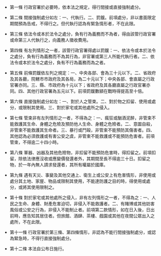 * 第一條 行政官署於必要時，依本法之規定，得行間接或直接強制處分。

* 第二條 間接強制處分如左：一、代執行。二、罰鍰。前項處分，非以書面限定期間預為告戒，不得行之。但代執行認為有緊急情形者，不在此限。

* 第三條 依法令或本於法令之處分，負有行為義務而不為者，得由該管行政官署或命第三人代執行之，向義務人徵收費用。

* 第四條 有左列情形之一者，該管行政官署得處以罰鍰：一、依法令或本於法令之處分，負有行為義務而不為其行為，非官署或第三人所能代執行者。二、依法令或本於法令之處分，負有不行為義務而為之者。

* 第五條 前條罰鍰依左列之規定：一、中央各部、會為三十元以下。二、省政府及其各廳，院轄市市政府及其各局，為二十元以下；中央各部、會直屬之行政官署亦同。三、縣、市政府為十元以下；省政府及其各廳直屬之行政官署亦同。四、其他行政官署為五元以下。前項罰鍰數額在戰時得提高至十倍。

* 第六條 直接強制處分如左：一、對於人之管束。二、對於物之扣留、使用或處分，或限制其使用。三、對於家宅或其他處所之侵入。

* 第七條 管束非有左列情形之一者，不得為之：一、瘋狂或酗酒泥醉，非管束不能救護其生命、身體之危險及預防他人生命、身體之危險者。二、意圖自殺，非管束不能救護其生命者。三、暴行或鬥毆，非管束不能預防其傷害者。四、其他認為必須救護或有害公安之虞，非管束不能救護或不能預防危害者。前項管束，不得逾二十四小時。

* 第八條 軍器、凶器及其他危險物，非扣留不能預防危害時，得扣留之。前項扣留，除依法律應沒收或應變價發還者外，其期間至長不得逾三十日。扣留之物，於一年內無人請求發還者，其所有權屬於國庫。

* 第九條 遇有天災、事變及其他交通上、衛生上或公安上有危害情形，非使用或處分其土地、家屋、物品或限制其使用，不能達防護之目的時，得使用或處分，或將其使用限制之。

* 第十條 對於家宅或其他處所之侵入，非有左列情形之一者，不得為之：一、人民之生命、身體、財產危害迫切，非侵入不能救護者。二、有賭博或其他妨害風俗或公安之行為，非侵入不能制止者。前項第二款情形，如在日入後，日出前時，應告知其居住者。但旅館、酒肆、茶樓、戲園或其他在夜間公眾出入之處所，不在此限。

* 第十一條 行政官署於第三條、第四條情形，非認為不能行間接強制處分，或認為緊急時，不得行直接強制處分。

* 第十二條 本法自公布日施行。

